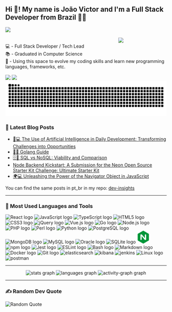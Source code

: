 <h2 align="left">Hi 👋! My name is João Victor and I'm a Full Stack Developer from Brazil 👨‍🚀</h2>

<p align="left">
    <img src="https://visitcount.itsvg.in/api?id=fonteeboa&label=Profile%20Views&color=1&icon=3&pretty=true" />
</p>

<div>
<img align="right" width="30%" src="https://media.giphy.com/media/v1.Y2lkPTc5MGI3NjExdm1wdmRxOGF2ZWd0bWR3ZzBpczFsaTFvemw3MTB5anlnYWVrY2I3dCZlcD12MV9pbnRlcm5hbF9naWZfYnlfaWQmY3Q9Zw/qgQUggAC3Pfv687qPC/giphy.gif"/>
    <div style="display: inline_block"><br>
    💻 - Full Stack Developer / Tech Lead <br>
    📚 - Graduated in Computer Science <br>
    🔧 - Using this space to evolve my coding skills and learn new programming languages, frameworks, etc.
    </div>
    <div style="display: inline_block"><br>
        <a href="https://www.linkedin.com/in/fonteeboa/?locale=en_US" target="_blank"><img src="https://img.shields.io/badge/-LinkedIn-%230077B5?style=for-the-badge&logo=linkedin&logoColor=white" target="_blank"></a>
        <a href="https://dev.to/fonteeboa" target="_blank"><img src="https://img.shields.io/badge/dev.to-0A0A0A?style=for-the-badge&logo=devdotto&logoColor=white" target="_blank"></a>
    </div>
</div>

<img src="https://raw.githubusercontent.com/fonteeboa/fonteeboa/output/snake.svg" alt="Snake animation" />

### 📕  Latest Blog Posts

<!-- BLOG-POST-LIST:START -->
- [🤖💻 The Use of Artificial Intelligence in Daily Development: Transforming Challenges into Opportunities](https://dev.to/fonteeboa/the-use-of-artificial-intelligence-in-daily-development-transforming-challenges-into-opportunities-1ob1)
- [🦫🚀 Golang Guide](https://dev.to/fonteeboa/golang-guide-a66)
- [🗄️🚀 SQL vs NoSQL: Viability and Comparison](https://dev.to/fonteeboa/sql-vs-nosql-viability-and-comparison-gik)
- [Node Backend Kickstart: A Submission for the Neon Open Source Starter Kit Challenge: Ultimate Starter Kit](https://dev.to/fonteeboa/node-backend-kickstart-a-submission-for-the-neon-open-source-starter-kit-challenge-ultimate-starter-kit-21c9)
- [🌍💻 Unleashing the Power of the Navigator Object in JavaScript](https://dev.to/fonteeboa/unleashing-the-power-of-the-navigator-object-in-javascript-464i)
<!-- BLOG-POST-LIST:END -->

You can find the same posts in pt_br in my repo: [dev-insights](https://github.com/fonteeboa/dev-insights)

<hr>

### 🚀 Most Used Languages and Tools

<div align="left" id="languages-tools">
    <img src="https://cdn.jsdelivr.net/gh/devicons/devicon/icons/react/react-original.svg" height="40" alt="React logo" title="React" />
    <img src="https://cdn.jsdelivr.net/gh/devicons/devicon/icons/javascript/javascript-original.svg" height="40" alt="JavaScript logo" title="JavaScript" />
    <img src="https://cdn.jsdelivr.net/gh/devicons/devicon/icons/typescript/typescript-original.svg" height="40" alt="TypeScript logo" title="TypeScript" />
    <img src="https://cdn.jsdelivr.net/gh/devicons/devicon/icons/html5/html5-original.svg" height="40" alt="HTML5 logo" title="HTML5" />
    <img src="https://cdn.jsdelivr.net/gh/devicons/devicon/icons/css3/css3-original.svg" height="40" alt="CSS3 logo" title="CSS3" />
    <img src="https://cdn.jsdelivr.net/gh/devicons/devicon/icons/jquery/jquery-original.svg" height="40" alt="jQuery logo" title="jQuery" />
    <img src="https://cdn.jsdelivr.net/gh/devicons/devicon/icons/vuejs/vuejs-original.svg" height="40" alt="Vue.js logo" title="Vue.js" />
    <img src="https://cdn.jsdelivr.net/gh/devicons/devicon/icons/go/go-original.svg" height="40" alt="Go logo" title="Go" />
    <img src="https://cdn.jsdelivr.net/gh/devicons/devicon/icons/nodejs/nodejs-original.svg" height="40" alt="Node.js logo" title="Node.js" />
    <img src="https://cdn.jsdelivr.net/gh/devicons/devicon/icons/php/php-original.svg" height="40" alt="PHP logo" title="PHP" />
    <img src="https://cdn.jsdelivr.net/gh/devicons/devicon/icons/perl/perl-original.svg" height="40" alt="Perl logo" title="Perl" />
    <img src="https://cdn.jsdelivr.net/gh/devicons/devicon/icons/python/python-original.svg" height="40" alt="Python logo" title="Python" />
    <img src="https://cdn.jsdelivr.net/gh/devicons/devicon/icons/postgresql/postgresql-original.svg" height="40" alt="PostgreSQL logo" title="PostgreSQL" />
    <img src="https://cdn.jsdelivr.net/gh/devicons/devicon/icons/mongodb/mongodb-original.svg" height="40" alt="MongoDB logo" title="MongoDB" />
    <img src="https://cdn.jsdelivr.net/gh/devicons/devicon/icons/mysql/mysql-original.svg" height="40" alt="MySQL logo" title="MySQL" />
    <img src="https://cdn.jsdelivr.net/gh/devicons/devicon/icons/oracle/oracle-original.svg" height="40" alt="Oracle logo" title="Oracle" />
    <img src="https://cdn.jsdelivr.net/gh/devicons/devicon/icons/sqlite/sqlite-original.svg" height="40" alt="SQLite logo" title="SQLite" />
    <img src="https://raw.githubusercontent.com/devicons/devicon/master/icons/nginx/nginx-original.svg" alt="nginx" width="40" height="40" title="nginx" />
    <img src="https://cdn.jsdelivr.net/gh/devicons/devicon/icons/npm/npm-original-wordmark.svg" height="40" alt="npm logo" title="npm" />
    <img src="https://cdn.jsdelivr.net/gh/devicons/devicon/icons/jest/jest-plain.svg" height="40" alt="Jest logo" title="Jest" />
    <img src="https://cdn.jsdelivr.net/gh/devicons/devicon/icons/eslint/eslint-original.svg" height="40" alt="ESLint logo" title="ESLint" />
    <img src="https://cdn.jsdelivr.net/gh/devicons/devicon/icons/bash/bash-original.svg" height="40" alt="Bash logo" title="Bash" />
    <img src="https://cdn.jsdelivr.net/gh/devicons/devicon/icons/markdown/markdown-original.svg" height="40" alt="Markdown logo" title="Markdown" />
    <img src="https://cdn.jsdelivr.net/gh/devicons/devicon/icons/docker/docker-original.svg" height="40" alt="Docker logo" title="Docker" />
    <img src="https://cdn.jsdelivr.net/gh/devicons/devicon/icons/git/git-original.svg" height="40" alt="Git logo" title="Git" />
    <img src="https://www.vectorlogo.zone/logos/elastic/elastic-icon.svg" alt="elasticsearch" width="40" height="40" title="Elasticsearch" />
    <img src="https://www.vectorlogo.zone/logos/elasticco_kibana/elasticco_kibana-icon.svg" alt="kibana" width="40" height="40" title="Kibana" />
    <img src="https://www.vectorlogo.zone/logos/jenkins/jenkins-icon.svg" alt="jenkins" width="40" height="40" title="Jenkins" />
    <img src="https://cdn.jsdelivr.net/gh/devicons/devicon/icons/linux/linux-original.svg" height="40" alt="Linux logo" title="Linux" />
    <img src="https://www.vectorlogo.zone/logos/getpostman/getpostman-icon.svg" alt="postman" width="40" height="40" title="Postman" />
</div>

<hr>

<div align="center">
    <img src="https://github-readme-stats.vercel.app/api?username=fonteeboa&show_icons=true&theme=react&include_all_commits=true&count_private=true&rank_icon=github" height="150" alt="stats graph"  />
    <img src="https://github-readme-stats.vercel.app/api/top-langs?username=fonteeboa&locale=en&hide_title=false&layout=compact&card_width=320&langs_count=5&theme=react&hide_border=false&order=2" height="150" alt="languages graph"  />
    <img src="https://github-readme-activity-graph.vercel.app/graph?username=fonteeboa&radius=16&theme=react&area=true&order=5" height="300" alt="activity-graph graph"  />
</div>

<hr>

### ✍️ Random Dev Quote

<img
src="https://quotes-github-readme.vercel.app/api?type=horizontal&theme=dark" alt="Random Quote">

